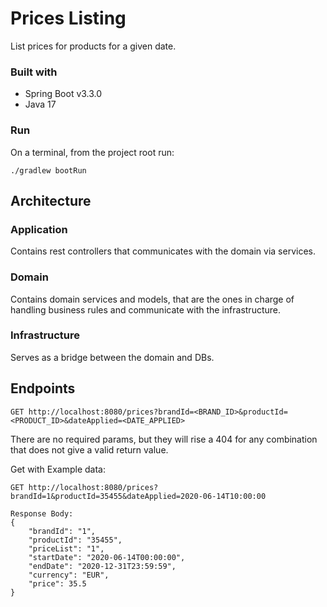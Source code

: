 # Prices Listing

List prices for products for a given date.

### Built with

- Spring Boot v3.3.0
- Java 17

### Run

On a terminal, from the project root run:
```
./gradlew bootRun
```

## Architecture

### Application
Contains rest controllers that communicates with the domain via services.

### Domain
Contains domain services and models, that are the ones in charge of handling business rules and communicate with the infrastructure.

### Infrastructure
Serves as a bridge between the domain and DBs.

## Endpoints

```
GET http://localhost:8080/prices?brandId=<BRAND_ID>&productId=<PRODUCT_ID>&dateApplied=<DATE_APPLIED>
```
There are no required params, but they will rise a 404 for any combination that does not give a valid return value.

Get with Example data:
```
GET http://localhost:8080/prices?brandId=1&productId=35455&dateApplied=2020-06-14T10:00:00

Response Body:
{
    "brandId": "1",
    "productId": "35455",
    "priceList": "1",
    "startDate": "2020-06-14T00:00:00",
    "endDate": "2020-12-31T23:59:59",
    "currency": "EUR",
    "price": 35.5
}
```